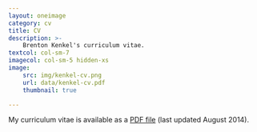```yaml
---
layout: oneimage
category: cv
title: CV
description: >-
    Brenton Kenkel's curriculum vitae.
textcol: col-sm-7
imagecol: col-sm-5 hidden-xs
image:
    src: img/kenkel-cv.png
    url: data/kenkel-cv.pdf
    thumbnail: true

---
```


My curriculum vitae is available as a [PDF file](data/kenkel-cv.pdf) (last
updated August 2014).
